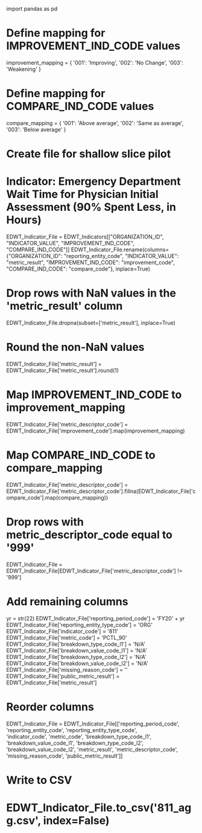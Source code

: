 import pandas as pd

# Define mapping for IMPROVEMENT_IND_CODE values
improvement_mapping = {
    '001': 'Improving',
    '002': 'No Change',
    '003': 'Weakening'
}

# Define mapping for COMPARE_IND_CODE values
compare_mapping = {
    '001': 'Above average',
    '002': 'Same as average',
    '003': 'Below average'
}

# Create file for shallow slice pilot
# Indicator: Emergency Department Wait Time for Physician Initial Assessment (90% Spent Less, in Hours)
EDWT_Indicator_File = EDWT_Indicators[["ORGANIZATION_ID",  "INDICATOR_VALUE", "IMPROVEMENT_IND_CODE", "COMPARE_IND_CODE"]]
EDWT_Indicator_File.rename(columns={"ORGANIZATION_ID": "reporting_entity_code", "INDICATOR_VALUE": "metric_result", "IMPROVEMENT_IND_CODE": "improvement_code", "COMPARE_IND_CODE": "compare_code"}, inplace=True)

# Drop rows with NaN values in the 'metric_result' column
EDWT_Indicator_File.dropna(subset=['metric_result'], inplace=True)

# Round the non-NaN values
EDWT_Indicator_File['metric_result'] = EDWT_Indicator_File['metric_result'].round(1)

# Map IMPROVEMENT_IND_CODE to improvement_mapping
EDWT_Indicator_File['metric_descriptor_code'] = EDWT_Indicator_File['improvement_code'].map(improvement_mapping)

# Map COMPARE_IND_CODE to compare_mapping
EDWT_Indicator_File['metric_descriptor_code'] = EDWT_Indicator_File['metric_descriptor_code'].fillna(EDWT_Indicator_File['compare_code'].map(compare_mapping))

# Drop rows with metric_descriptor_code equal to '999'
EDWT_Indicator_File = EDWT_Indicator_File[EDWT_Indicator_File['metric_descriptor_code'] != '999']

# Add remaining columns
yr = str(22)
EDWT_Indicator_File['reporting_period_code'] = 'FY20' + yr
EDWT_Indicator_File['reporting_entity_type_code'] = 'ORG'
EDWT_Indicator_File['indicator_code'] = '811'
EDWT_Indicator_File['metric_code'] = 'PCTL_90'
EDWT_Indicator_File['breakdown_type_code_l1'] = 'N/A'
EDWT_Indicator_File['breakdown_value_code_l1'] = 'N/A'
EDWT_Indicator_File['breakdown_type_code_l2'] = 'N/A'
EDWT_Indicator_File['breakdown_value_code_l2'] = 'N/A'
EDWT_Indicator_File['missing_reason_code'] = ''
EDWT_Indicator_File['public_metric_result'] = EDWT_Indicator_File['metric_result']

# Reorder columns
EDWT_Indicator_File = EDWT_Indicator_File[['reporting_period_code', 'reporting_entity_code', 'reporting_entity_type_code', \
                    'indicator_code', 'metric_code', 'breakdown_type_code_l1', 'breakdown_value_code_l1', 'breakdown_type_code_l2', \
                   'breakdown_value_code_l2', 'metric_result', 'metric_descriptor_code', 'missing_reason_code', 'public_metric_result']]

# Write to CSV
# EDWT_Indicator_File.to_csv('811_agg.csv', index=False)
